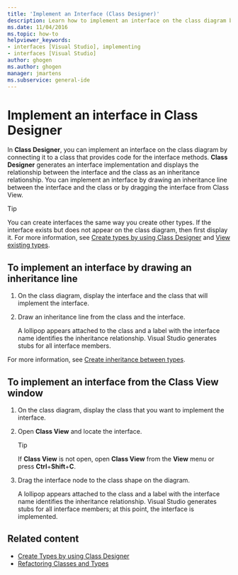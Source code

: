 ```yaml
---
title: 'Implement an Interface (Class Designer)'
description: Learn how to implement an interface on the class diagram by connecting it to a class that provides code for the interface methods.
ms.date: 11/04/2016
ms.topic: how-to
helpviewer_keywords:
- interfaces [Visual Studio], implementing
- interfaces [Visual Studio]
author: ghogen
ms.author: ghogen
manager: jmartens
ms.subservice: general-ide
---
```

# Implement an interface in Class Designer


In **Class Designer**, you can implement an interface on the class diagram by connecting it to a class that provides code for the interface methods. **Class Designer** generates an interface implementation and displays the relationship between the interface and the class as an inheritance relationship. You can implement an interface by drawing an inheritance line between the interface and the class or by dragging the interface from Class View.

> [!TIP]
> You can create interfaces the same way you create other types. If the interface exists but does not appear on the class diagram, then first display it. For more information, see [Create types by using Class Designer](how-to-create-types.md) and [View existing types](how-to-view-existing-types.md).

## To implement an interface by drawing an inheritance line

1. On the class diagram, display the interface and the class that will implement the interface.

1. Draw an inheritance line from the class and the interface.

     A lollipop appears attached to the class and a label with the interface name identifies the inheritance relationship. Visual Studio generates stubs for all interface members.

For more information, see [Create inheritance between types](how-to-create-inheritance-between-types.md).

## To implement an interface from the Class View window

1. On the class diagram, display the class that you want to implement the interface.

1. Open **Class View** and locate the interface.

    > [!TIP]
    > If **Class View** is not open, open **Class View** from the **View** menu or press **Ctrl**+**Shift**+**C**.

1. Drag the interface node to the class shape on the diagram.

     A lollipop appears attached to the class and a label with the interface name identifies the inheritance relationship. Visual Studio generates stubs for all interface members; at this point, the interface is implemented.

## Related content

- [Create Types by using Class Designer](how-to-create-types.md)
- [Refactoring Classes and Types](refactoring-classes-and-types.md)
